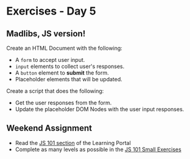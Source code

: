 # Exercises - Day 5

## Madlibs, JS version!

Create an HTML Document with the following:

* A `form` to accept user input.
* `input` elements to collect user's responses.
* A `button` element to __submit__ the form.
* Placeholder elements that will be updated.

Create a script that does the following:

* Get the user responses from the form.
* Update the placeholder DOM Nodes with the user input responses.

## Weekend Assignment

* Read the [JS 101 section](https://learn.digitalcrafts.com/immersive/lessons/handling-user-input/javascript-101/#learning-objectives) of the Learning Portal
* Complete as many levels as possible in the [JS 101 Small Exercises](https://github.com/DigitalCrafts/js-101-exercises)